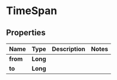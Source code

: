 

# TimeSpan


## Properties

| Name | Type | Description | Notes |
|------------ | ------------- | ------------- | -------------|
|**from** | **Long** |  |  |
|**to** | **Long** |  |  |



